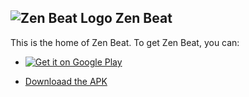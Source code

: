 ![Zen Beat Logo][1]
Zen Beat
--------

This is the home of Zen Beat. To get Zen Beat, you can:
* <a href="https://play.google.com/store/apps/details?id=com.game.zen.beat">
  <img alt="Get it on Google Play"
       src="https://developer.android.com/images/brand/en_generic_rgb_wo_45.png" /></a>
* [Downloaad the APK](https://github.com/SAMdroid-apps/Zen-Beat/raw/master/ZenBeat-1.1\(3\).apk)

  [1]: https://lh4.googleusercontent.com/oYBRer_hZ8vZnF4xT4u8rJSR9HHUbFcOiULPIOKvFpE=s128 "Logo"
